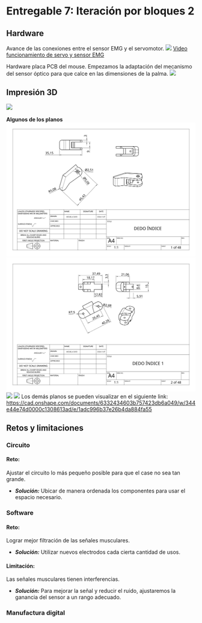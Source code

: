 # Entregable 7: Iteración por bloques 2
## Hardware
Avance de las conexiones entre el sensor EMG y el servomotor.
![](https://github.com/micaelaacc/Proyecto_FunBio/blob/842eb8379e96633725384322a0d9b89cb4e70b97/Im%C3%A1genes/Hardware2.jpg)
[Video funcionamiento de servo y sensor EMG](https://drive.google.com/file/d/1cwhI2KJpRrJyVz5lBFUIOB9XxuT7I9tZ/view?usp=sharing)

Hardware placa PCB del mouse. Empezamos la adaptación del mecanismo del sensor óptico para que calce en las dimensiones de la palma.
![](https://github.com/micaelaacc/Proyecto_FunBio/blob/c487ae3267b23edf00c3cd3a259980846c9c5f51/Im%C3%A1genes/HardwarePalmaInterior.jpg)

## Impresión 3D
![](https://github.com/micaelaacc/Proyecto_FunBio/blob/8cb2542a68fa7bcb0d58521f674f7ac5b8d17723/Im%C3%A1genes/ImpresionVista1.jpg)

**Algunos de los planos**
![](https://github.com/micaelaacc/Proyecto_FunBio/blob/550ef26d264d8e259244b339956bc6e2ccc7eade/Im%C3%A1genes/D.%20%C3%8DNDICE%200.png)
![](https://github.com/micaelaacc/Proyecto_FunBio/blob/550ef26d264d8e259244b339956bc6e2ccc7eade/Im%C3%A1genes/D.%20%C3%8DNDICE%201.png
)
![](https://github.com/micaelaacc/Proyecto_FunBio/blob/550ef26d264d8e259244b339956bc6e2ccc7eade/Im%C3%A1genes/PALMA%20INTERIOR.png)
![](https://github.com/micaelaacc/Proyecto_FunBio/blob/5831151e4cea9add3572393c60646dab85b5c69e/Im%C3%A1genes/ANTEBRAZO%20POSTERIOR.png
)
Los demás planos se pueden visualizar en el siguiente link:
https://cad.onshape.com/documents/6332434603b757423db6a049/w/344e44e74d0000c1308613ad/e/1adc996b37e26b4da884fa55


## Retos y limitaciones
### Circuito
#### Reto: 
Ajustar el circuito lo más pequeño posible para que el case no sea tan grande.
- ***Solución:*** Ubicar de manera ordenada los componentes para usar el espacio necesario.
### Software
#### Reto:
Lograr mejor filtración de las señales musculares.
- ***Solución:*** Utilizar nuevos electrodos cada cierta cantidad de usos.
#### Limitación: 
Las señales musculares tienen interferencias.
- ***Solución:*** Para mejorar la señal y reducir el ruido, ajustaremos la ganancia del sensor a un rango adecuado.

### Manufactura digital
